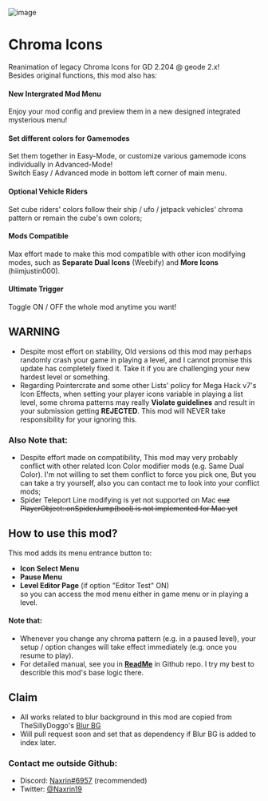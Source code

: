 ![image](naxrin.chroma_icons/title.png)
# <cy>Chroma Icons</c>
Reanimation of legacy Chroma Icons for GD 2.204 @ geode 2.x!  
Besides original functions, this mod also has:  
#### <cy>New Intergrated Mod Menu</c>
Enjoy your mod config and preview them in a new designed integrated mysterious menu!
#### <cy>Set different colors for Gamemodes</c>
Set them together in <cb>Easy-Mode</c>, or customize various gamemode icons individually in <cr>Advanced-Mode</c>!  
Switch <cb>Easy</c> / <cr>Advanced</c> mode in bottom left corner of main menu.
#### <cy>Optional Vehicle Riders</c>
Set cube riders' colors follow their ship / ufo / jetpack vehicles' chroma pattern or remain the cube's own colors;
#### <cy>Mods Compatible</c>
Max effort made to make this mod compatible with other icon modifying modes, such as **Separate Dual Icons** (Weebify) and **More Icons** (hiimjustin000).
#### <cy>Ultimate Trigger</c>
Toggle <cg>ON</c> / <cr>OFF</c> the whole mod anytime you want!  

## <cr>WARNING</c>
- Despite most effort on stability, Old versions od this mod may perhaps randomly crash your game in playing a level, and I cannot promise this update has completely fixed it. Take it if you are challenging your new hardest level or something.
- Regarding Pointercrate and some other Lists' policy for Mega Hack v7's Icon Effects, when setting your player icons variable in playing a list level, some chroma patterns may really <cy>**Violate guidelines**</c> and result in your submission getting <cr>**REJECTED**</c>. This mod will NEVER take responsibility for your ignoring this.  

### <cy>Also Note that:</c>
- Despite effort made on compatibility, This mod may very probably conflict with other related Icon Color modifier mods (e.g. Same Dual Color). I'm not willing to set them conflict to force you pick one, But you can take a try yourself, also you can contact me to look into your conflict mods;
- Spider Teleport Line modifying is yet not supported on Mac ~~cuz PlayerObject::onSpiderJump(bool) is not implemented for Mac yet~~  

## <cy>How to use this mod?</c>
This mod adds its menu entrance button to:
- **Icon Select Menu**
- **Pause Menu**
- **Level Editor Page** (if option "Editor Test" ON)  
so you can access the mod menu either in game menu or in playing a level.  
#### Note that:  
- Whenever you change any chroma pattern (e.g. in a paused level), your setup / option changes will take effect immediately (e.g. once you resume to play).
- For detailed manual, see you in **[ReadMe](https://github.com/Naxrin/Chroma-Icons-Reanimation)** in Github repo. I try my best to describle this mod's base logic there.  

## <cy>Claim</c>
- All works related to blur background in this mod are copied from TheSillyDoggo's [Blur BG](https://github.com/TheSillyDoggo/Blur-BG)  
- Will pull request soon and set that as dependency if Blur BG is added to index later.  

### <cy>Contact me outside Github:</c>
- Discord: [Naxrin#6957](https://discordapp.com/users/414986613962309633) (recommended)  
- Twitter: [@Naxrin19](https://x.com/Naxrin19)